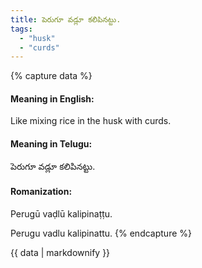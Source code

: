 ```yaml
---
title: పెరుగూ వడ్లూ కలిపినట్టు.
tags:
  - "husk"
  - "curds"
---
```


{% capture data %}
#### Meaning in English:
Like mixing rice in the husk with curds.

#### Meaning in Telugu:
పెరుగూ వడ్లూ కలిపినట్టు.

#### Romanization:
Perugū vaḍlū kalipinaṭṭu.

Perugu vadlu kalipinattu.
{% endcapture %}

{{ data | markdownify }}

